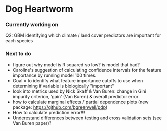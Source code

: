# Dog Heartworm

### Currently working on ###
Q2: GBM identifying which climate / land cover predictors are important for each species

### Next to do ###

- figure out why model is R squared so low? is model that bad? 
- Caroline's suggestion of calculating confidence intervals for the feature importance by running model 100 times. 
-  Goal = to identify what feature importance cutoffs to use when determining if variable is biologically "important"
- look into metrics used by Nick Skaff  & Van Buren: change in Gini impurity criterion, 'gain' (Van Buren) & overall predictor error
- how to calculate marginal effects / partial dependence plots (new package: https://github.com/bgreenwell/pdp)
- How to calculate prediction error!!! 
- Underestand differences between testing and cross validation sets (see Van Buren paper)? 

